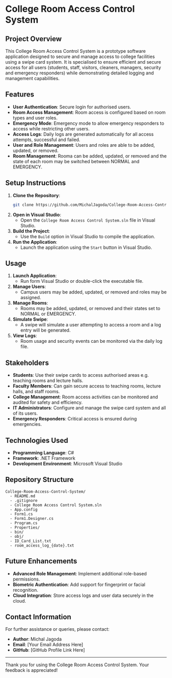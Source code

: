 # College Room Access Control System

## Project Overview
This College Room Access Control System is a prototype software application designed to secure and manage access to college facilities 
using a swipe card system. It is specialised to ensure efficient and secure access for all users (students, staff, visitors, cleaners, 
managers, security and emergency responders) while demonstrating detailed logging and management capabilities.

## Features
- **User Authentication**: Secure login for authorised users.
- **Room Access Management**: Room access is configured based on room types and user roles.
- **Emergency Mode**: Emergency mode to allow emergency responders to access while restricting other users.
- **Access Logs**: Daily logs are generated automatically for all access attempts, successful and failed.
- **User and Role Management**: Users and roles are able to be added, updated, or removed.
- **Room Management**: Rooma can be added, updated, or removed and the state of each room may be switched between NORMAL and EMERGENCY.

## Setup Instructions
1. **Clone the Repository**:
   ```bash
   git clone https://github.com/MichalJagoda/College-Room-Access-Control-System.git
   ```
2. **Open in Visual Studio**:
   - Open the `College Room Access Control System.sln` file in Visual Studio.
3. **Build the Project**:
   - Use the `Build` option in Visual Studio to compile the application.
4. **Run the Application**:
   - Launch the application using the `Start` button in Visual Studio.

## Usage
1. **Launch Application**:
   - Run form Visual Studio or double-click the executable file.
2. **Manage Users**:
   - Campus users may be added, updated, or removed and roles may be assigned.
3. **Manage Rooms**:
   - Rooms may be added, updated, or removed and their states set to NORMAL or EMERGENCY.
4. **Simulate Swipe**:
   - A swipe will simulate a user attempting to access a room and a log entry will be generated.
5. **View Logs**:
   - Room usage and security events can be monitored via the daily log file.

## Stakeholders
- **Students**: Use their swipe cards to access authorised areas e.g. teaching rooms and lecture halls.
- **Faculty Members**: Can gain secure access to teaching rooms, lecture halls, and staff rooms.
- **College Management**: Room access activities can be monitored and audited for safety and efficiency.
- **IT Administrators**: Configure and manage the swipe card system and all of its users.
- **Emergency Responders**: Critical access is ensured during emergencies.

## Technologies Used
- **Programming Language**: C#
- **Framework**: .NET Framework
- **Development Environment**: Microsoft Visual Studio

## Repository Structure
```
College-Room-Access-Control-System/
  - README.md
  - .gitignore
  - College Room Access Control System.sln
  - App.config
  - Form1.cs
  - Form1.Designer.cs
  - Program.cs
  - Properties/
  - bin/
  - obj/
  - ID_Card_List.txt
  - room_access_log_{date}.txt
```

## Future Enhancements
- **Advanced Role Management**: Implement additional role-based permissions.
- **Biometric Authentication**: Add support for fingerprint or facial recognition.
- **Cloud Integration**: Store access logs and user data securely in the cloud.

## Contact Information
For further assistance or queries, please contact:
- **Author**: Michal Jagoda
- **Email**: [Your Email Address Here]
- **GitHub**: [GitHub Profile Link Here]

---
Thank you for using the College Room Access Control System. Your feedback is appreciated!

